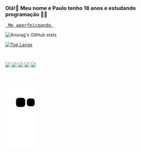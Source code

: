 ### Olá!👋 Meu nome e Paulo tenho 18 anos e estudando programação 📜💾 

<pre>
<u> Me aperfeiçoando </u>
</pre>

![Anurag's GitHub stats](https://github-readme-stats.vercel.app/api?paulopc777=anuraghazra&show_icons=true&theme=radical)

[![Top Langs](https://github-readme-stats.vercel.app/api/top-langs/?username=paulopc777)](https://github.com/anuraghazra/github-readme-stats)
##
<br>
<div style="cursor:default;">
 <img src="https://cdn.jsdelivr.net/gh/devicons/devicon/icons/html5/html5-original.svg" height=50px/>
 <img src="https://cdn.jsdelivr.net/gh/devicons/devicon/icons/css3/css3-original.svg" height=50px/>
 <img src="https://cdn.jsdelivr.net/gh/devicons/devicon/icons/bootstrap/bootstrap-plain-wordmark.svg" height=50px/>
 <img src="https://cdn.jsdelivr.net/gh/devicons/devicon/icons/photoshop/photoshop-plain.svg" height=50px/>
 <img src="https://cdn.jsdelivr.net/gh/devicons/devicon/icons/aftereffects/aftereffects-original.svg" height=50px />
 
  ##
          
</div>

<div>
<a href="https://www.linkedin.com/in/paulo-cesar-dos-santos-granzieri-a5783b208/"><img src"https://img.shields.io/badge/LinkedIn-0077B5?style=for-the-badge&logo=linkedin&logoColor=white"></a>
</div>
      
      
![snake gif](https://github.com/paulopc777/paulopc777/blob/output/github-contribution-grid-snake.svg)
      
